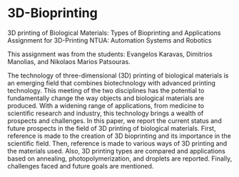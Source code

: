 # 3D-Bioprinting 
3D printing of Biological Materials: Types of Bioprinting and Applications
Assignment for 3D-Printing NTUA: Automation Systems and Robotics

This assignment was from the students:
  Evangelos Karavas,
  Dimitrios Manolias,
  and Nikolaos Marios Patsouras.

The technology of three-dimensional (3D) printing of biological materials is an 
emerging field that combines biotechnology with advanced printing 
technology. This meeting of the two disciplines has the potential to 
fundamentally change the way objects and biological materials are produced. 
With a widening range of applications, from medicine to scientific research and 
industry, this technology brings a wealth of prospects and challenges. In this 
paper, we report the current status and future prospects in the field of 3D 
printing of biological materials. First, reference is made to the creation of 3D 
bioprinting and its importance in the scientific field. Then, reference is made 
to various ways of 3D printing and the materials used. Also, 3D printing types 
are compared and applications based on annealing, photopolymerization, and 
droplets are reported. Finally, challenges faced and future goals are 
mentioned.
